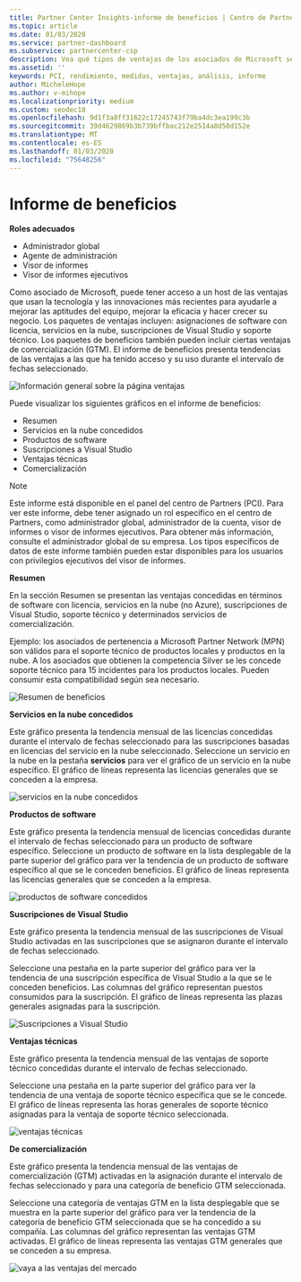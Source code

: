 ```yaml
---
title: Partner Center Insights-informe de beneficios | Centro de Partners
ms.topic: article
ms.date: 01/03/2020
ms.service: partner-dashboard
ms.subservice: partnercenter-csp
description: Vea qué tipos de ventajas de los asociados de Microsoft se le han concedido para ayudar a crecer su negocio, mejorar la eficacia y mejorar los conocimientos del equipo.
ms.assetid: ''
keywords: PCI, rendimiento, medidas, ventajas, análisis, informe
author: MicheleHope
ms.author: v-mihope
ms.localizationpriority: medium
ms.custom: seodec18
ms.openlocfilehash: 9d1f3a8ff31622c17245743f79ba4dc3ea199c3b
ms.sourcegitcommit: 39d4629869b3b739bffbac212e2514a8d50d152e
ms.translationtype: MT
ms.contentlocale: es-ES
ms.lasthandoff: 01/03/2020
ms.locfileid: "75648256"
---
```

# <a name="benefits-report"></a>Informe de beneficios

**Roles adecuados**
- Administrador global
- Agente de administración
- Visor de informes
- Visor de informes ejecutivos

Como asociado de Microsoft, puede tener acceso a un host de las ventajas que usan la tecnología y las innovaciones más recientes para ayudarle a mejorar las aptitudes del equipo, mejorar la eficacia y hacer crecer su negocio. Los paquetes de ventajas incluyen: asignaciones de software con licencia, servicios en la nube, suscripciones de Visual Studio y soporte técnico. Los paquetes de beneficios también pueden incluir ciertas ventajas de comercialización (GTM). El informe de beneficios presenta tendencias de las ventajas a las que ha tenido acceso y su uso durante el intervalo de fechas seleccionado.

![Información general sobre la página ventajas](images/pci/pci_benefits_intro_1.png)

Puede visualizar los siguientes gráficos en el informe de beneficios:

- Resumen
- Servicios en la nube concedidos
- Productos de software
- Suscripciones a Visual Studio
- Ventajas técnicas
- Comercialización

 > [!NOTE]
 > Este informe está disponible en el panel del centro de Partners (PCI). Para ver este informe, debe tener asignado un rol específico en el centro de Partners, como administrador global, administrador de la cuenta, visor de informes o visor de informes ejecutivos. Para obtener más información, consulte el administrador global de su empresa. Los tipos específicos de datos de este informe también pueden estar disponibles para los usuarios con privilegios ejecutivos del visor de informes.

**Resumen**

En la sección Resumen se presentan las ventajas concedidas en términos de software con licencia, servicios en la nube (no Azure), suscripciones de Visual Studio, soporte técnico y determinados servicios de comercialización.

Ejemplo: los asociados de pertenencia a Microsoft Partner Network (MPN) son válidos para el soporte técnico de productos locales y productos en la nube. A los asociados que obtienen la competencia Silver se les concede soporte técnico para 15 incidentes para los productos locales. Pueden consumir esta compatibilidad según sea necesario. 

![Resumen de beneficios](images/pci/pci_benefits_summary_2.png)

**Servicios en la nube concedidos**

Este gráfico presenta la tendencia mensual de las licencias concedidas durante el intervalo de fechas seleccionado para las suscripciones basadas en licencias del servicio en la nube seleccionado.
Seleccione un servicio en la nube en la pestaña **servicios** para ver el gráfico de un servicio en la nube específico. El gráfico de líneas representa las licencias generales que se conceden a la empresa.

![servicios en la nube concedidos](images/pci/pci_benefits_cloud_services_granted_3.png)

**Productos de software**

Este gráfico presenta la tendencia mensual de licencias concedidas durante el intervalo de fechas seleccionado para un producto de software específico. Seleccione un producto de software en la lista desplegable de la parte superior del gráfico para ver la tendencia de un producto de software específico al que se le conceden beneficios. El gráfico de líneas representa las licencias generales que se conceden a la empresa.

![productos de software concedidos](images/pci/pci_benefits_software_products_granted_4.png)

**Suscripciones de Visual Studio**

Este gráfico presenta la tendencia mensual de las suscripciones de Visual Studio activadas en las suscripciones que se asignaron durante el intervalo de fechas seleccionado.

Seleccione una pestaña en la parte superior del gráfico para ver la tendencia de una suscripción específica de Visual Studio a la que se le conceden beneficios. Las columnas del gráfico representan puestos consumidos para la suscripción. El gráfico de líneas representa las plazas generales asignadas para la suscripción.

![Suscripciones a Visual Studio](images/pci/pci_benefits_visual_studio_subscriptions_5.png)

**Ventajas técnicas**

Este gráfico presenta la tendencia mensual de las ventajas de soporte técnico concedidas durante el intervalo de fechas seleccionado.

Seleccione una pestaña en la parte superior del gráfico para ver la tendencia de una ventaja de soporte técnico específica que se le concede. El gráfico de líneas representa las horas generales de soporte técnico asignadas para la ventaja de soporte técnico seleccionada.

![ventajas técnicas](images/pci/pci_benefits_technical_benefits_6.png)

**De comercialización**

Este gráfico presenta la tendencia mensual de las ventajas de comercialización (GTM) activadas en la asignación durante el intervalo de fechas seleccionado y para una categoría de beneficio GTM seleccionada.

Seleccione una categoría de ventajas GTM en la lista desplegable que se muestra en la parte superior del gráfico para ver la tendencia de la categoría de beneficio GTM seleccionada que se ha concedido a su compañía. Las columnas del gráfico representan las ventajas GTM activadas. El gráfico de líneas representa las ventajas GTM generales que se conceden a su empresa.

![vaya a las ventajas del mercado](images/pci/pci_benefits_go_to_market_7.png)
